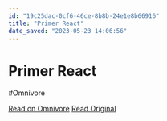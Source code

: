```yaml
---
id: "19c25dac-0cf6-46ce-8b8b-24e1e8b66916"
title: "Primer React"
date_saved: "2023-05-23 14:06:56"
---
```


# Primer React
#Omnivore

[Read on Omnivore](https://omnivore.app/me/primer-react-18848b84652)
[Read Original](https://primer.style/react)

